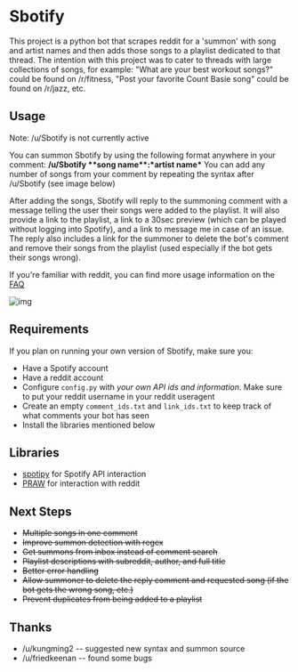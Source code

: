 # Sbotify

This project is a python bot that scrapes reddit for a 'summon' with song and artist names and then adds those songs to a playlist dedicated to that thread. The intention with this project was to cater to threads with large collections of songs, for example: "What are your best workout songs?" could be found on /r/fitness, "Post your favorite Count Basie song" could be found on /r/jazz, etc. 

## Usage 
Note: /u/Sbotify is not currently active

You can summon Sbotify by using the following format anywhere in your comment: **/u/Sbotify \*\*song name\*\*:\*artist name\***
You can add any number of songs from your comment by repeating the syntax after /u/Sbotify (see image below)

After adding the songs, Sbotify will reply to the summoning comment with a message telling the user their songs were added to the playlist. It will also provide a link to the playlist, a link to a 30sec preview (which can be played without logging into Spotify), and a link to message me in case of an issue. The reply also includes a link for the summoner to delete the bot's comment and remove their songs from the playlist (used especially if the bot gets their songs wrong).

If you're familiar with reddit, you can find more usage information on the [FAQ](https://www.reddit.com/r/Sbotify/comments/84ic13/sbotify_info/)

![img](https://i.imgur.com/yvBkk53.png)

## Requirements

If you plan on running your own version of Sbotify, make sure you:
* Have a Spotify account
* Have a reddit account
* Configure ```config.py``` with *your own API ids and information*. Make sure to put your reddit username in your reddit useragent
* Create an empty ```comment_ids.txt``` and ```link_ids.txt``` to keep track of what comments your bot has seen
* Install the libraries mentioned below

## Libraries

* [spotipy](https://github.com/plamere/spotipy) for Spotify API interaction
* [PRAW](https://github.com/praw-dev/praw) for interaction with reddit

## Next Steps
* ~~Multiple songs in one comment~~
* ~~Improve summon detection with regex~~
* ~~Get summons from inbox instead of comment search~~
* ~~Playlist descriptions with subreddit, author, and full title~~
* ~~Better error handling~~
* ~~Allow summoner to delete the reply comment and requested song (if the bot gets the wrong song, etc.)~~
* ~~Prevent duplicates from being added to a playlist~~

## Thanks 
* /u/kungming2 -- suggested new syntax and summon source
* /u/friedkeenan -- found some bugs
